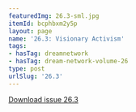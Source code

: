```yaml
---
featuredImg: 26.3-sml.jpg
itemId: bcphbxm2y5p
layout: page
name: '26.3: Visionary Activism'
tags:
- hasTag: dreamnetwork
- hasTag: dream-network-volume-26
type: post
urlSlug: '26.3'
---
```

<a href="../files/pdfs/Volume_26/26.3_visionary_activism.pdf" download="">Download issue 26.3</a>